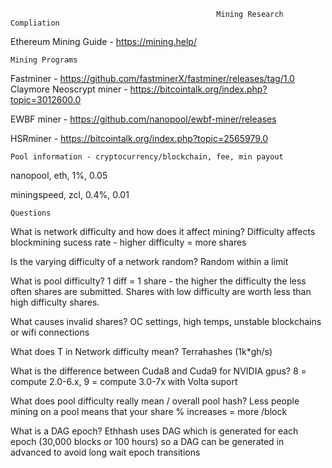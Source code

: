                                                   Mining Research Compliation

Ethereum Mining Guide - https://mining.help/

    Mining Programs

Fastminer - https://github.com/fastminerX/fastminer/releases/tag/1.0
Claymore Neoscrypt miner - https://bitcointalk.org/index.php?topic=3012600.0

EWBF miner - https://github.com/nanopool/ewbf-miner/releases 

HSRminer - https://bitcointalk.org/index.php?topic=2565979.0

    Pool information - cryptocurrency/blockchain, fee, min payout

nanopool, eth, 1%, 0.05

miningspeed, zcl, 0.4%, 0.01

    Questions

What is network difficulty and how does it affect mining? Difficulty affects blockmining sucess rate - higher difficulty = more shares

Is the varying difficulty of a network random? Random within a limit

What is pool difficulty? 1 diff = 1 share - the higher the difficulty the less often shares are submitted. Shares with low difficulty are worth less than high difficulty shares.

What causes invalid shares? OC settings, high temps, unstable blockchains or wifi connections

What does T in Network difficulty mean? Terrahashes (1k*gh/s)

What is the difference between Cuda8 and Cuda9 for NVIDIA gpus? 8 = compute 2.0-6.x, 9 =  compute 3.0-7x with Volta suport

What does pool difficulty really mean / overall pool hash? Less people mining on a pool means that your share % increases = more /block

What is a DAG epoch? Ethhash uses DAG which is generated for each epoch (30,000 blocks or 100 hours) so a DAG can be generated in advanced to avoid long wait epoch transitions
